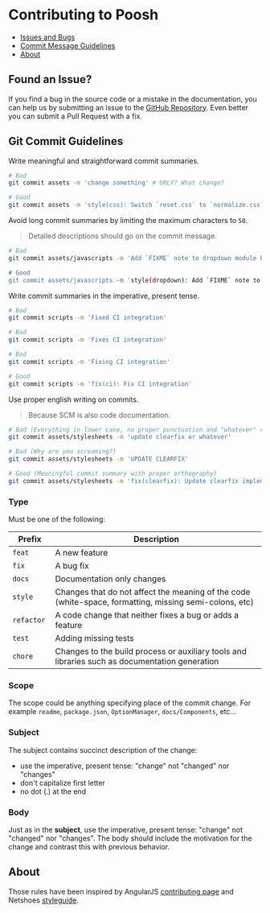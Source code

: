 # Contributing to Poosh

 - [Issues and Bugs](#issue)
 - [Commit Message Guidelines](#commit)
 - [About](#about)

## <a name="issue"></a> Found an Issue?
If you find a bug in the source code or a mistake in the documentation, you can help us by
submitting an issue to the [GitHub Repository](https://github.com/yvele/poosh). Even better you can submit a Pull Request with a fix.

## <a name="commit"></a> Git Commit Guidelines

Write meaningful and straightforward commit summaries.

```sh
# Bad
git commit assets -m 'change something' # ORLY? What change?

# Good
git commit assets -m 'style(css): Switch `reset.css` to `normalize.css`'
```

Avoid long commit summaries by limiting the maximum characters to `50`.

> Detailed descriptions should go on the commit message.

```sh
# Bad
git commit assets/javascripts -m 'Add `FIXME` note to dropdown module because it wasn't working on IE8'

# Good
git commit assets/javascripts -m 'style(dropdown): Add `FIXME` note to dropdown module'
```

Write commit summaries in the imperative, present tense.

```sh
# Bad
git commit scripts -m 'Fixed CI integration'

# Bad
git commit scripts -m 'Fixes CI integration'

# Bad
git commit scripts -m 'Fixing CI integration'

# Good
git commit scripts -m 'fix(ci): Fix CI integration'
```

Use proper english writing on commits.

> Because SCM is also code documentation.

```sh
# Bad (Everything in lower case, no proper punctuation and "whatever" really?)
git commit assets/stylesheets -m 'update clearfix or whatever'

# Bad (Why are you screaming?)
git commit assets/stylesheets -m 'UPDATE CLEARFIX'

# Good (Meaningful commit summary with proper orthography)
git commit assets/stylesheets -m 'fix(clearfix): Update clearfix implementation to use a more modern approach'
```

### Type

Must be one of the following:

| Prefix | Description |
|---|---|
| `feat` | A new feature |
| `fix` | A bug fix |
| `docs` | Documentation only changes |
| `style` | Changes that do not affect the meaning of the code (white-space, formatting, missing semi-colons, etc) |
| `refactor ` | A code change that neither fixes a bug or adds a feature |
| `test` | Adding missing tests |
| `chore` | Changes to the build process or auxiliary tools and libraries such as documentation generation |

### Scope
The scope could be anything specifying place of the commit change. For example `readme`,
`package.json`, `OptionManager`, `docs/Components`, etc...

### Subject
The subject contains succinct description of the change:

* use the imperative, present tense: "change" not "changed" nor "changes"
* don't capitalize first letter
* no dot (.) at the end

### Body
Just as in the **subject**, use the imperative, present tense: "change" not "changed" nor "changes".
The body should include the motivation for the change and contrast this with previous behavior.

## <a name="about"></a>About

Those rules have been inspired by AngularJS [contributing page](https://github.com/angular/angular.js/blob/master/CONTRIBUTING.md) and Netshoes [styleguide](https://github.com/netshoes/styleguide).

